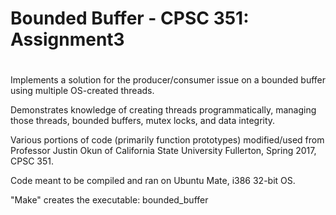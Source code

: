 # Bounded Buffer - CPSC 351: Assignment3
#

Implements a solution for the producer/consumer issue on a bounded buffer using multiple OS-created threads. 

Demonstrates knowledge of creating threads programmatically, managing those threads, bounded buffers, mutex locks, and data integrity.

Various portions of code (primarily function prototypes) modified/used from Professor Justin Okun of California State University Fullerton, Spring 2017, CPSC 351.

Code meant to be compiled and ran on Ubuntu Mate, i386 32-bit OS.

"Make" creates the executable: bounded_buffer
